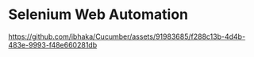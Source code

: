 # Selenium Web Automation



https://github.com/ibhaka/Cucumber/assets/91983685/f288c13b-4d4b-483e-9993-f48e660281db


